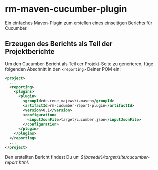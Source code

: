 # rm-maven-cucumber-plugin

Ein einfaches Maven-Plugin zum erstellen eines einseitigen Berichts für Cucumber.

## Erzeugen des Berichts als Teil der Projektberichte

Um den Cucumber-Bericht als Teil der Projekt-Seite zu generieren, füge folgenden Abschnitt in den `<reporting>` Deiner POM ein:

```xml
<project>
  ...
  <reporting>
    <plugins>
      <plugin>
        <groupId>de.rene_majewski.maven</groupId>
        <artifactId>rm-cucumber-report-plugin</artifactId>
        <version>0.1</version>
        <configuration>
          <inputJsonFile>target/cucumber.json</inputJsonFile>
        </configuration>
      </plugin>
    </plugins>
  </reporting>
  ...
</project>
```

Den erstellten Bericht findest Du unt _${basedir}/target/site/cucumber-report.html_.
